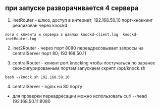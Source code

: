 ## при запуске разворачивается 4 сервера
1. inetRouter - шлюз, доступ в интернет; 192.168.50.10
порт-кноккинг реализован через knockd

```
логи с клиента и сервера в файлах knockd-client.log  knockd-inetRouter.log
```

2. inet2Router - через порт 8080 переадресовывает запросы на centralServer порт 80; 192.168.50.11

3. centralRouter - клиент port knocking чтобы постучаться по заранее сконфигурированным портам запускаем скрипт /opt/knock.sh
```
bash ~/knock.sh 192.168.50.10
```

4. centralServer - nginx на 80 порту

* для проверки переадресации можно использовать
curl --head 192.168.50.11:8080



